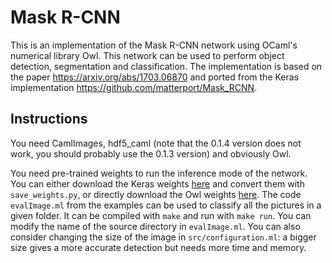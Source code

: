 # Mask R-CNN

This is an implementation of the Mask R-CNN network using OCaml's numerical library Owl. This network can be used to perform object detection, segmentation and classification. The implementation is based on the paper https://arxiv.org/abs/1703.06870 and ported from the Keras implementation https://github.com/matterport/Mask_RCNN.

## Instructions
You need CamlImages, hdf5_caml (note that the 0.1.4 version does not work, you should probably use the 0.1.3 version) and obviously Owl.

You need pre-trained weights to run the inference mode of the network. You can either download the Keras weights [here](https://github.com/matterport/Mask_RCNN/releases) and convert them with `save_weights.py`, or directly download the Owl weights [here](https://drive.google.com/open?id=1PMrPU-CQmW5dVlwNIPO4fbdW4AWdu02c).
The code `evalImage.ml` from the examples can be used to classify all the pictures in a given folder. It can be compiled with `make` and run with `make run`. You can modify the name of the source directory in `evalImage.ml`. You can also consider changing the size of the image in `src/configuration.ml`: a bigger size gives a more accurate detection but needs more time and memory.
